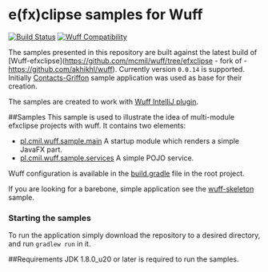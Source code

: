 e(fx)clipse samples for Wuff
======================
[![Build Status](https://travis-ci.org/mcmil/wuff-efxclipse-samples.svg)](https://travis-ci.org/mcmil/wuff-efxclipse-samples)
[![Wuff Compatibility](https://img.shields.io/badge/wuff-0.0.14-47b31f.svg)](https://github.com/mcmil/wuff/tree/efxclipse)

The samples presented in this repository are built against the latest build of [Wuff-efxclipse](https://github.com/mcmil/wuff/tree/efxclipse - fork of - https://github.com/akhikhl/wuff). Currently version `0.0.14` is supported. Initially [Contacts-Griffon](https://github.com/tschulte/contacts-griffon) sample application was used as base for their creation.

The samples are created to work with [Wuff IntelliJ plugin](https://github.com/mcmil/wuff-intellij-plugin).

##Samples
This sample is used to illustrate the idea of multi-module efxclipse projects with wuff. It contains two elements: 

* [pl.cmil.wuff.sample.main](pl.cmil.wuff.sample.main) A startup module which renders a simple JavaFX part.
* [pl.cmil.wuff.sample.services](pl.cmil.wuff.sample.services) A simple POJO service.

Wuff configuration is available in the [build.gradle](build.gradle) file in the root project.

If you are looking for a barebone, simple application see the [wuff-skeleton](https://github.com/mcmil/wuff-skeleton) sample.

### Starting the samples

To run the application simply download the repository to a desired directory, and run `gradlew run` in it.

##Requirements
JDK 1.8.0_u20 or later is required to run the samples.
